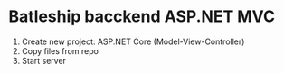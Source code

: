 # Batleship bacckend ASP.NET MVC


1. Create new project: ASP.NET Core (Model-View-Controller)
2. Copy files from repo
3. Start server